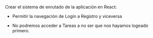 Crear el sistema de enrutado de la aplicación en React:

- Permitir la navegación de Login a Registro y viceversa

- No podremos acceder a Tareas a no ser que nos hayamos logeado primero.
